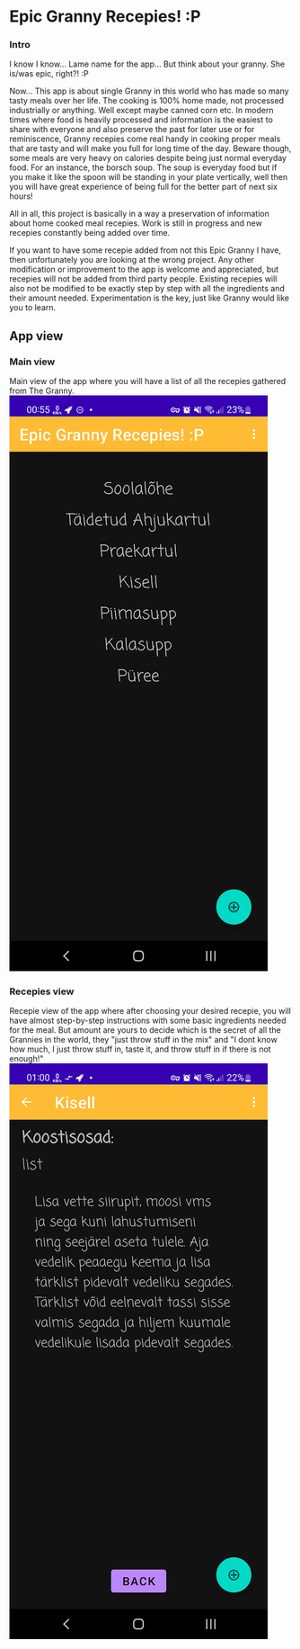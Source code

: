 # Epic Granny Recepies! :P

### Intro
I know I know... Lame name for the app... But think about your granny. She is/was epic, right?! :P

Now... This app is about single Granny in this world who has made so many tasty meals over her life.
The cooking is 100% home made, not processed industrially or anything. Well except maybe canned corn etc.
In modern times where food is heavily processed and information is the easiest to share with everyone
and also preserve the past for later use or for reminiscence, Granny recepies come real handy in cooking
proper meals that are tasty and will make you full for long time of the day. Beware though, some meals
are very heavy on calories despite being just normal everyday food. For an instance, the borsch soup.
The soup is everyday food but if you make it like the spoon will be standing in your plate vertically,
well then you will have great experience of being full for the better part of next six hours!

All in all, this project is basically in a way a preservation of information about home cooked meal
recepies. Work is still in progress and new recepies constantly being added over time.

If you want to have some recepie added from not this Epic Granny I have, then unfortunately you are
looking at the wrong project. Any other modification or improvement to the app is welcome and
appreciated, but recepies will not be added from third party people.
Existing recepies will also not be modified to be exactly step by step with all the ingredients and
their amount needed. Experimentation is the key, just like Granny would like you to learn.

## App view
### **Main view**
Main view of the app where you will have a list of all the recepies gathered from The Granny.
![GrannyRecepies](readme/app_view.png)


### **Recepies view**
Recepie view of the app where after choosing your desired recepie, you will have almost step-by-step
instructions with some basic ingredients needed for the meal. But amount are yours to decide which is
the secret of all the Grannies in the world, they "just throw stuff in the mix" and "I dont know
how much, I just throw stuff in, taste it, and throw stuff in if there is not enough!"
![GrannyRecepies](readme/recepie_view.png)